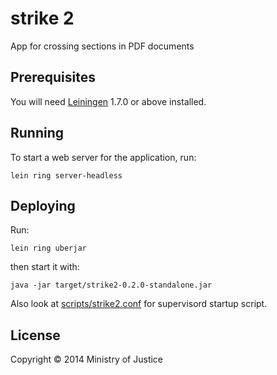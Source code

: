# strike 2

App for crossing sections in PDF documents

## Prerequisites

You will need [Leiningen][1] 1.7.0 or above installed.

[1]: https://github.com/technomancy/leiningen

## Running

To start a web server for the application, run:

    lein ring server-headless

## Deploying

Run:

    lein ring uberjar

then start it with:

    java -jar target/strike2-0.2.0-standalone.jar

Also look at [scripts/strike2.conf](scripts/strike2.conf) for
supervisord startup script.

## License

Copyright © 2014 Ministry of Justice
